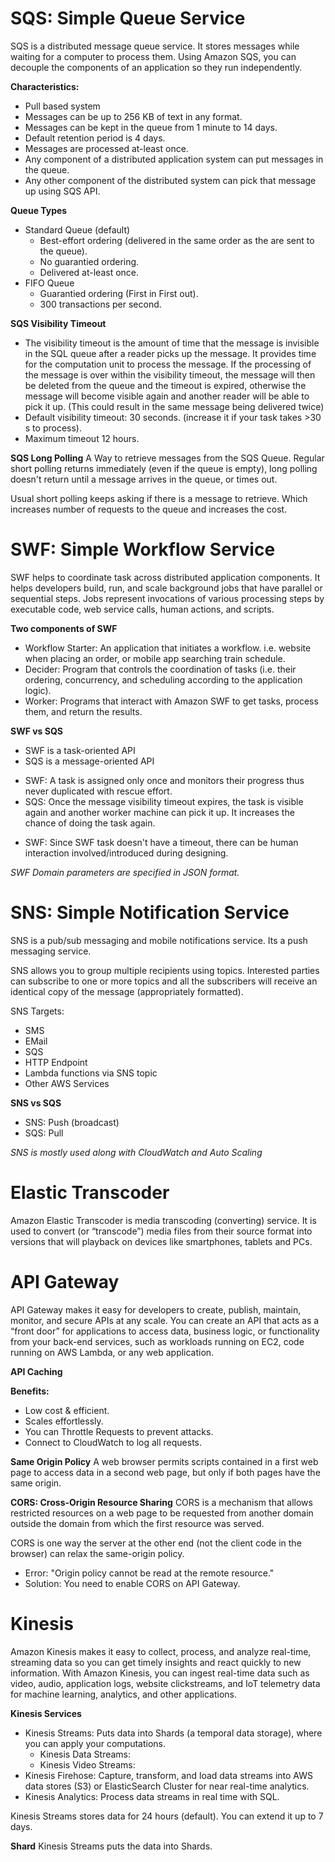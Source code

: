 # SQS: Simple Queue Service #
SQS is a distributed message queue service. It stores messages while waiting for a computer to process them.
Using Amazon SQS, you can decouple the components of an application so they run independently.

**Characteristics:**
- Pull based system
- Messages can be up to 256 KB of text in any format.
- Messages can be kept in the queue from 1 minute to 14 days.
- Default retention period is 4 days.
- Messages are processed at-least once.
- Any component of a distributed application system can put messages in the queue.
- Any other component of the distributed system can pick that message up using SQS API.

**Queue Types**
- Standard Queue (default)
    - Best-effort ordering (delivered in the same order as the are sent to the queue).
    - No guarantied ordering.
    - Delivered at-least once.
- FIFO Queue
    - Guarantied ordering (First in First out).
    - 300 transactions per second.

**SQS Visibility Timeout**
- The visibility timeout is the amount of time that the message is invisible in the SQL queue after a reader picks up the message. It provides time for the computation unit to process the message. If the processing of the message is over within the visibility timeout, the message will then be deleted from the queue and the timeout is expired, otherwise the message will become visible again and another reader will be able to pick it up. (This could result in the same message being delivered twice)
- Default visibility timeout: 30 seconds. (increase it if your task takes >30 s to process).
- Maximum timeout 12 hours.

**SQS Long Polling**
A Way to retrieve messages from the SQS Queue. Regular short polling returns immediately (even if the queue is empty), long polling doesn't return until a message arrives in the queue, or times out.

Usual short polling keeps asking if there is a message to retrieve. Which increases number of requests to the queue and increases the cost.


# SWF: Simple Workflow Service #
SWF helps to coordinate task across distributed application components. It helps developers build, run, and scale background jobs that have parallel or sequential steps. Jobs represent invocations of various processing steps by executable code, web service calls, human actions, and scripts.

**Two components of SWF**
- Workflow Starter: An application that initiates a workflow. i.e. website when placing an order, or mobile app searching train schedule.
- Decider: Program that controls the coordination of tasks (i.e. their ordering, concurrency, and scheduling according to the application logic).
- Worker: Programs that interact with Amazon SWF to get tasks, process them, and return the results.

**SWF vs SQS**
* SWF is a task-oriented API
* SQS is a message-oriented API
- SWF: A task is assigned only once and monitors their progress thus never duplicated with rescue effort.
- SQS: Once the message visibility timeout expires, the task is visible again and another worker machine can pick it up. It increases the chance of doing the task again.
* SWF: Since SWF task doesn't have a timeout, there can be human interaction involved/introduced during designing.

*SWF Domain parameters are specified in JSON format.*


# SNS: Simple Notification Service #
SNS is a pub/sub messaging and mobile notifications service. Its a push messaging service.

SNS allows you to group multiple recipients using topics. Interested parties can subscribe to one or more topics and all the subscribers will receive an identical copy of the message (appropriately formatted).

SNS Targets:
- SMS
- EMail
- SQS
- HTTP Endpoint
- Lambda functions via SNS topic
- Other AWS Services

**SNS vs SQS**
- SNS: Push (broadcast)
- SQS: Pull

*SNS is mostly used along with CloudWatch and Auto Scaling*


# Elastic Transcoder #
Amazon Elastic Transcoder is media transcoding (converting) service. It is used to convert (or “transcode”) media files from their source format into versions that will playback on devices like smartphones, tablets and PCs.


# API Gateway #
API Gateway makes it easy for developers to create, publish, maintain, monitor, and secure APIs at any scale. You can create an API that acts as a “front door” for applications to access data, business logic, or functionality from your back-end services, such as workloads running on EC2, code running on AWS Lambda, or any web application.

**API Caching**

**Benefits:**
- Low cost & efficient.
- Scales effortlessly.
- You can Throttle Requests to prevent attacks.
- Connect to CloudWatch to log all requests.

**Same Origin Policy**
A web browser permits scripts contained in a first web page to access data in a second web page, but only if both pages have the same origin.

**CORS: Cross-Origin Resource Sharing**
CORS is a mechanism that allows restricted resources on a web page to be requested from another domain outside the domain from which the first resource was served.

CORS is one way the server at the other end (not the client code in the browser) can relax the same-origin policy.

* Error: "Origin policy cannot be read at the remote resource."
* Solution: You need to enable CORS on API Gateway.


# Kinesis #
Amazon Kinesis makes it easy to collect, process, and analyze real-time, streaming data so you can get timely insights and react quickly to new information.
With Amazon Kinesis, you can ingest real-time data such as video, audio, application logs, website clickstreams, and IoT telemetry data for machine learning, analytics, and other applications.

**Kinesis Services**
- Kinesis Streams: Puts data into Shards (a temporal data storage), where you can apply your computations.
    * Kinesis Data Streams:
    * Kinesis Video Streams:
- Kinesis Firehose: Capture, transform, and load data streams into AWS data stores (S3) or ElasticSearch Cluster for near real-time analytics.
- Kinesis Analytics: Process data streams in real time with SQL.

Kinesis Streams stores data for 24 hours (default). You can extend it up to 7 days.


**Shard**
Kinesis Streams puts the data into Shards.
